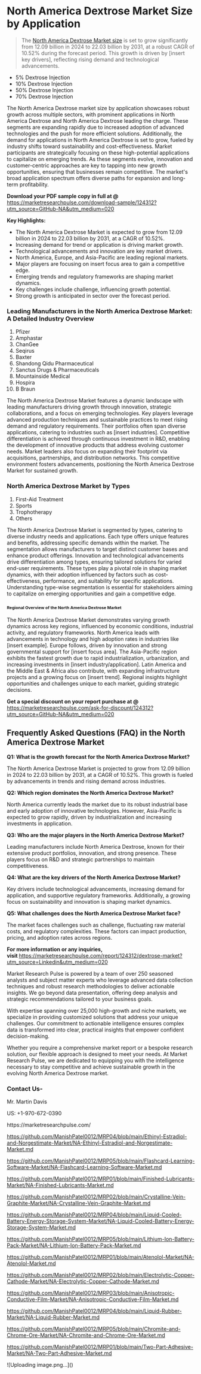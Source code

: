 <h1>North America Dextrose Market&nbsp;Size by Application</h1><blockquote><p>The <a href="https://marketresearchpulse.com/download-sample/124312?utm_source=GitHub-NA&amp;utm_medium=020">North America Dextrose Market size</a> is set to grow significantly from 12.09 billion in 2024 to 22.03 billion by 2031, at a robust CAGR of 10.52% during the forecast period. This growth is driven by [insert key drivers], reflecting rising demand and technological advancements.</p></blockquote><ul><li>5% Dextrose Injection<li> 10% Dextrose Injection<li> 50% Dextrose Injection<li> 70% Dextrose Injection</li></ul><p>The North America Dextrose market size by application showcases robust growth across multiple sectors, with prominent applications in North America Dextrose and North America Dextrose leading the charge. These segments are expanding rapidly due to increased adoption of advanced technologies and the push for more efficient solutions. Additionally, the demand for applications in North America Dextrose is set to grow, fueled by industry shifts toward sustainability and cost-effectiveness. Market participants are strategically focusing on these high-potential applications to capitalize on emerging trends. As these segments evolve, innovation and customer-centric approaches are key to tapping into new growth opportunities, ensuring that businesses remain competitive. The market's broad application spectrum offers diverse paths for expansion and long-term profitability.</p><p><strong>Download your PDF sample copy in full at @ </strong><a href="https://marketresearchpulse.com/download-sample/124312?utm_source=GitHub-NA&amp;utm_medium=020">https://marketresearchpulse.com/download-sample/124312?utm_source=GitHub-NA&amp;utm_medium=020</a></p><p><strong>Key Highlights: </strong></p><ul><li>The North America Dextrose Market is expected to grow from 12.09 billion in 2024 to 22.03 billion by 2031, at a CAGR of 10.52%.</li><li>Increasing demand for trend or application is driving market growth.</li><li>Technological advancements and innovation are key market drivers.</li><li>North America, Europe, and Asia-Pacific are leading regional markets.</li><li>Major players are focusing on insert focus area to gain a competitive edge.</li><li>Emerging trends and regulatory frameworks are shaping market dynamics.</li><li>Key challenges include challenge, influencing growth potential.</li><li>Strong growth is anticipated in sector over the forecast period.</li></ul><h3>Leading Manufacturers in the North America Dextrose Market: A Detailed Industry Overview</h3><ol><li>Pfizer</li><li>Amphastar</li><li>ChanGee</li><li>Seqirus</li><li>Baxter</li><li>Shandong Qidu Pharmaceutical</li><li>Sanctus Drugs & Pharmaceuticals</li><li>Mountainside Medical</li><li>Hospira</li><li>B Braun</li></ol><div class="flex max-w-full flex-col flex-grow"><div class="min-h-8 text-message flex w-full flex-col items-end gap-2 whitespace-normal break-words [.text-message+&amp;]:mt-5" dir="auto" data-message-author-role="assistant" data-message-id="fd8432e4-4910-450d-b182-61b7bfb0a01f" data-message-model-slug="gpt-4o"><div class="flex w-full flex-col gap-1 empty:hidden first:pt-[3px]"><div class="markdown prose w-full break-words dark:prose-invert light"><p>The North America Dextrose Market features a dynamic landscape with leading manufacturers driving growth through innovation, strategic collaborations, and a focus on emerging technologies. Key players leverage advanced production techniques and sustainable practices to meet rising demand and regulatory requirements. Their portfolios often span diverse applications, catering to industries such as [insert industries]. Competitive differentiation is achieved through continuous investment in R&amp;D, enabling the development of innovative products that address evolving customer needs. Market leaders also focus on expanding their footprint via acquisitions, partnerships, and distribution networks. This competitive environment fosters advancements, positioning the North America Dextrose Market for sustained growth.</p></div></div></div></div><h3>North America Dextrose Market by Types</h3><ol><li>First-Aid Treatment<li> Sports<li> Trophotherapy<li> Others</li></ol><div class="flex max-w-full flex-col flex-grow"><div class="min-h-8 text-message flex w-full flex-col items-end gap-2 whitespace-normal break-words [.text-message+&amp;]:mt-5" dir="auto" data-message-author-role="assistant" data-message-id="084470be-0bb7-4664-bddf-5156b4f41249" data-message-model-slug="gpt-4o-mini"><div class="flex w-full flex-col gap-1 empty:hidden first:pt-[3px]"><div class="markdown prose w-full break-words dark:prose-invert light"><p>The North America Dextrose Market is segmented by types, catering to diverse industry needs and applications. Each type offers unique features and benefits, addressing specific demands within the market. The segmentation allows manufacturers to target distinct customer bases and enhance product offerings. Innovation and technological advancements drive differentiation among types, ensuring tailored solutions for varied end-user requirements. These types play a pivotal role in shaping market dynamics, with their adoption influenced by factors such as cost-effectiveness, performance, and suitability for specific applications. Understanding type-wise segmentation is essential for stakeholders aiming to capitalize on emerging opportunities and gain a competitive edge.</p></div></div></div></div><h3><span style="font-size: 11px;">Regional Overview of the North America Dextrose Market</span></h3><div class="flex max-w-full flex-col flex-grow"><div class="min-h-8 text-message flex w-full flex-col items-end gap-2 whitespace-normal break-words [.text-message+&amp;]:mt-5" dir="auto" data-message-author-role="assistant" data-message-id="e9038762-ce64-4e30-91c9-9bd413514231" data-message-model-slug="gpt-4o-mini"><div class="flex w-full flex-col gap-1 empty:hidden first:pt-[3px]"><div class="markdown prose w-full break-words dark:prose-invert light"><p>The North America Dextrose Market demonstrates varying growth dynamics across key regions, influenced by economic conditions, industrial activity, and regulatory frameworks. North America leads with advancements in technology and high adoption rates in industries like [insert example]. Europe follows, driven by innovation and strong governmental support for [insert focus area]. The Asia-Pacific region exhibits the fastest growth due to rapid industrialization, urbanization, and increasing investments in [insert industry/application]. Latin America and the Middle East &amp; Africa also contribute, with expanding infrastructure projects and a growing focus on [insert trend]. Regional insights highlight opportunities and challenges unique to each market, guiding strategic decisions.</p></div></div></div></div><p><strong>Get a special discount on your report purchase at @ </strong><a href="https://marketresearchpulse.com/ask-for-discount/124312?utm_source=GitHub-NA&amp;utm_medium=020">https://marketresearchpulse.com/ask-for-discount/124312?utm_source=GitHub-NA&amp;utm_medium=020</a></p><h2>Frequently Asked Questions (FAQ) in the North America Dextrose Market</h2><p><strong>Q1: What is the growth forecast for the North America Dextrose Market?</strong></p><p>The North America Dextrose Market is projected to grow from 12.09 billion in 2024 to 22.03 billion by 2031, at a CAGR of 10.52%. This growth is fueled by advancements in trends and rising demand across industries.</p><p><strong>Q2: Which region dominates the North America Dextrose Market?</strong></p><p>North America currently leads the market due to its robust industrial base and early adoption of innovative technologies. However, Asia-Pacific is expected to grow rapidly, driven by industrialization and increasing investments in application.</p><p><strong>Q3: Who are the major players in the North America Dextrose Market?</strong></p><p>Leading manufacturers include North America Dextrose, known for their extensive product portfolios, innovation, and strong presence. These players focus on R&amp;D and strategic partnerships to maintain competitiveness.</p><p><strong>Q4: What are the key drivers of the North America Dextrose Market?</strong></p><p>Key drivers include technological advancements, increasing demand for application, and supportive regulatory frameworks. Additionally, a growing focus on sustainability and innovation is shaping market dynamics.</p><p><strong>Q5: What challenges does the North America Dextrose Market face?</strong></p><p>The market faces challenges such as challenge, fluctuating raw material costs, and regulatory complexities. These factors can impact production, pricing, and adoption rates across regions.</p><p><strong>For more information or any inquiries, visit&nbsp;</strong><a href="https://marketresearchpulse.com/report/124312/dextrose-market?utm_source=Linkedin&utm_medium=020">https://marketresearchpulse.com/report/124312/dextrose-market?utm_source=Linkedin&utm_medium=020</a></p><p>Market Research Pulse is powered by a team of over 250 seasoned analysts and subject matter experts who leverage advanced data collection techniques and robust research methodologies to deliver actionable insights. We go beyond data presentation, offering deep analysis and strategic recommendations tailored to your business goals.</p><p>With expertise spanning over 25,000 high-growth and niche markets, we specialize in providing customized solutions that address your unique challenges. Our commitment to actionable intelligence ensures complex data is transformed into clear, practical insights that empower confident decision-making.</p><p>Whether you require a comprehensive market report or a bespoke research solution, our flexible approach is designed to meet your needs. At Market Research Pulse, we are dedicated to equipping you with the intelligence necessary to stay competitive and achieve sustainable growth in the evolving North America Dextrose market.</p><h3><strong>Contact Us-</strong></h3><p>Mr. Martin Davis</p><p>US: +1-970-672-0390</p><p>https://marketresearchpulse.com/</p><p><a href="https://github.com/ManishPatel0012/MRP04/blob/main/Ethinyl-Estradiol-and-Norgestimate-Market/NA-Ethinyl-Estradiol-and-Norgestimate-Market.md">https://github.com/ManishPatel0012/MRP04/blob/main/Ethinyl-Estradiol-and-Norgestimate-Market/NA-Ethinyl-Estradiol-and-Norgestimate-Market.md</a></p><p><a href="https://github.com/ManishPatel0012/MRP05/blob/main/Flashcard-Learning-Software-Market/NA-Flashcard-Learning-Software-Market.md">https://github.com/ManishPatel0012/MRP05/blob/main/Flashcard-Learning-Software-Market/NA-Flashcard-Learning-Software-Market.md</a></p><p><a href="https://github.com/ManishPatel0012/MRP01/blob/main/Finished-Lubricants-Market/NA-Finished-Lubricants-Market.md">https://github.com/ManishPatel0012/MRP01/blob/main/Finished-Lubricants-Market/NA-Finished-Lubricants-Market.md</a></p><p><a href="https://github.com/ManishPatel0012/MRP02/blob/main/Crystalline-Vein-Graphite-Market/NA-Crystalline-Vein-Graphite-Market.md">https://github.com/ManishPatel0012/MRP02/blob/main/Crystalline-Vein-Graphite-Market/NA-Crystalline-Vein-Graphite-Market.md</a></p><p><a href="https://github.com/ManishPatel0012/MRP04/blob/main/Liquid-Cooled-Battery-Energy-Storage-System-Market/NA-Liquid-Cooled-Battery-Energy-Storage-System-Market.md">https://github.com/ManishPatel0012/MRP04/blob/main/Liquid-Cooled-Battery-Energy-Storage-System-Market/NA-Liquid-Cooled-Battery-Energy-Storage-System-Market.md</a></p><p><a href="https://github.com/ManishPatel0012/MRP05/blob/main/Lithium-Ion-Battery-Pack-Market/NA-Lithium-Ion-Battery-Pack-Market.md">https://github.com/ManishPatel0012/MRP05/blob/main/Lithium-Ion-Battery-Pack-Market/NA-Lithium-Ion-Battery-Pack-Market.md</a></p><p><a href="https://github.com/ManishPatel0012/MRP01/blob/main/Atenolol-Market/NA-Atenolol-Market.md">https://github.com/ManishPatel0012/MRP01/blob/main/Atenolol-Market/NA-Atenolol-Market.md</a></p><p><a href="https://github.com/ManishPatel0012/MRP02/blob/main/Electrolytic-Copper-Cathode-Market/NA-Electrolytic-Copper-Cathode-Market.md">https://github.com/ManishPatel0012/MRP02/blob/main/Electrolytic-Copper-Cathode-Market/NA-Electrolytic-Copper-Cathode-Market.md</a></p><p><a href="https://github.com/ManishPatel0012/MRP03/blob/main/Anisotropic-Conductive-Film-Market/NA-Anisotropic-Conductive-Film-Market.md">https://github.com/ManishPatel0012/MRP03/blob/main/Anisotropic-Conductive-Film-Market/NA-Anisotropic-Conductive-Film-Market.md</a></p><p><a href="https://github.com/ManishPatel0012/MRP04/blob/main/Liquid-Rubber-Market/NA-Liquid-Rubber-Market.md">https://github.com/ManishPatel0012/MRP04/blob/main/Liquid-Rubber-Market/NA-Liquid-Rubber-Market.md</a></p><p><a href="https://github.com/ManishPatel0012/MRP05/blob/main/Chromite-and-Chrome-Ore-Market/NA-Chromite-and-Chrome-Ore-Market.md">https://github.com/ManishPatel0012/MRP05/blob/main/Chromite-and-Chrome-Ore-Market/NA-Chromite-and-Chrome-Ore-Market.md</a></p><p><a href="https://github.com/ManishPatel0012/MRP01/blob/main/Two-Part-Adhesive-Market/NA-Two-Part-Adhesive-Market.md">https://github.com/ManishPatel0012/MRP01/blob/main/Two-Part-Adhesive-Market/NA-Two-Part-Adhesive-Market.md</a></p>
![Uploading image.png…]()
